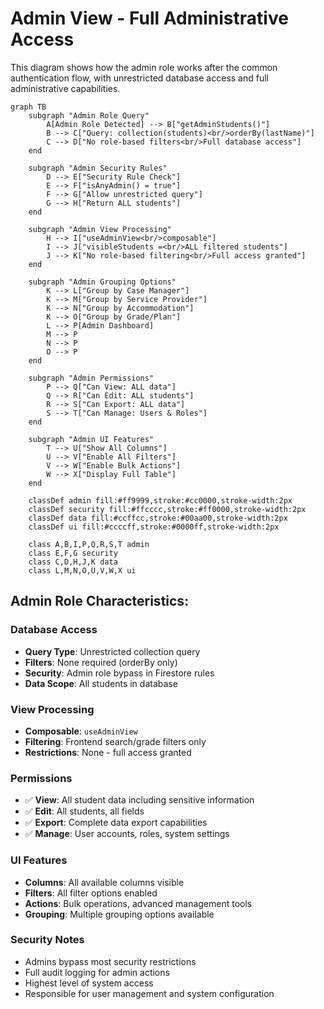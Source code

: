 # Admin View - Full Administrative Access

This diagram shows how the admin role works after the common authentication flow, with unrestricted database access and full administrative capabilities.

```mermaid
graph TB
    subgraph "Admin Role Query"
        A[Admin Role Detected] --> B["getAdminStudents()"]
        B --> C["Query: collection(students)<br/>orderBy(lastName)"]
        C --> D["No role-based filters<br/>Full database access"]
    end
    
    subgraph "Admin Security Rules"
        D --> E["Security Rule Check"]
        E --> F["isAnyAdmin() = true"]
        F --> G["Allow unrestricted query"]
        G --> H["Return ALL students"]
    end
    
    subgraph "Admin View Processing"
        H --> I["useAdminView<br/>composable"]
        I --> J["visibleStudents =<br/>ALL filtered students"]
        J --> K["No role-based filtering<br/>Full access granted"]
    end
    
    subgraph "Admin Grouping Options"
        K --> L["Group by Case Manager"]
        K --> M["Group by Service Provider"]
        K --> N["Group by Accommodation"]
        K --> O["Group by Grade/Plan"]
        L --> P[Admin Dashboard]
        M --> P
        N --> P
        O --> P
    end
    
    subgraph "Admin Permissions"
        P --> Q["Can View: ALL data"]
        Q --> R["Can Edit: ALL students"]
        R --> S["Can Export: ALL data"]
        S --> T["Can Manage: Users & Roles"]
    end
    
    subgraph "Admin UI Features"
        T --> U["Show All Columns"]
        U --> V["Enable All Filters"]
        V --> W["Enable Bulk Actions"]
        W --> X["Display Full Table"]
    end
    
    classDef admin fill:#ff9999,stroke:#cc0000,stroke-width:2px
    classDef security fill:#ffcccc,stroke:#ff0000,stroke-width:2px
    classDef data fill:#ccffcc,stroke:#00aa00,stroke-width:2px
    classDef ui fill:#ccccff,stroke:#0000ff,stroke-width:2px
    
    class A,B,I,P,Q,R,S,T admin
    class E,F,G security
    class C,D,H,J,K data
    class L,M,N,O,U,V,W,X ui
```

## Admin Role Characteristics:

### **Database Access**
- **Query Type**: Unrestricted collection query
- **Filters**: None required (orderBy only)
- **Security**: Admin role bypass in Firestore rules
- **Data Scope**: All students in database

### **View Processing**
- **Composable**: `useAdminView`
- **Filtering**: Frontend search/grade filters only
- **Restrictions**: None - full access granted

### **Permissions**
- ✅ **View**: All student data including sensitive information
- ✅ **Edit**: All students, all fields
- ✅ **Export**: Complete data export capabilities
- ✅ **Manage**: User accounts, roles, system settings

### **UI Features**
- **Columns**: All available columns visible
- **Filters**: All filter options enabled
- **Actions**: Bulk operations, advanced management tools
- **Grouping**: Multiple grouping options available

### **Security Notes**
- Admins bypass most security restrictions
- Full audit logging for admin actions
- Highest level of system access
- Responsible for user management and system configuration 